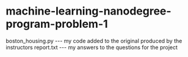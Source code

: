 # machine-learning-nanodegree-program-problem-1

boston_housing.py --- my code added to the original produced by the instructors
report.txt --- my answers to the questions for the project
